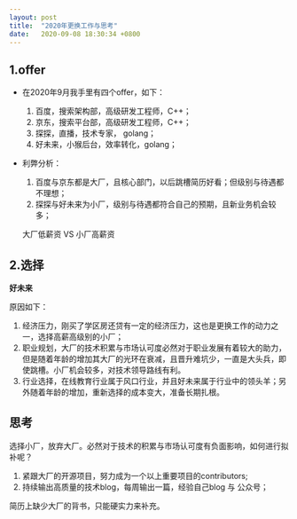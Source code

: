 ```yaml
---
layout: post
title:  "2020年更换工作与思考"
date:   2020-09-08 18:30:34 +0800
---
```



## 1.offer

- 在2020年9月我手里有四个offer，如下： 
    1. 百度，搜索架构部，高级研发工程师，C++；
    2. 京东，搜索平台部，高级研发工程师，C++；
    3. 探探，直播，技术专家， golang；
    4. 好未来，小猴后台，效率转化，golang；

- 利弊分析：
    1. 百度与京东都是大厂，且核心部门，以后跳槽简历好看；但级别与待遇都不理想；
    2. 探探与好未来为小厂，级别与待遇都符合自己的预期，且新业务机会较多；

    大厂低薪资 VS 小厂高薪资

## 2.选择

   **好未来**
   
   原因如下：
   1. 经济压力，刚买了学区房还贷有一定的经济压力，这也是更换工作的动力之一，选择高薪高级别的小厂；
   2. 职业规划，大厂的技术积累与市场认可度必然对于职业发展有着较大的助力，但是随着年龄的增加其大厂的光环在衰减，且晋升难坑少，一直是大头兵，即使跳槽。小厂机会较多，对技术领导路线有利。
   3. 行业选择，在线教育行业属于风口行业，并且好未来属于行业中的领头羊；另外随着年龄的增加，重新选择的成本变大，准备长期扎根。

## 思考
  
  选择小厂，放弃大厂。必然对于技术的积累与市场认可度有负面影响，如何进行拟补呢？
   1. 紧跟大厂的开源项目，努力成为一个以上重要项目的contributors;
   2. 持续输出高质量的技术blog，每周输出一篇，经验自己blog 与 公众号；
   
   简历上缺少大厂的背书，只能硬实力来补充。


